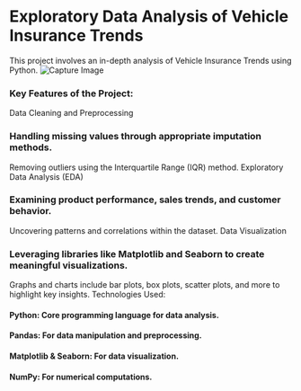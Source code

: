 # Exploratory Data Analysis of Vehicle Insurance Trends
This project involves an in-depth analysis of Vehicle Insurance Trends using Python.
![Capture Image](https://github.com/KalpanaSharma05/BigBasket-E--Comprehensive-Product-Analytics-for-BigBasket/blob/main/Capture2.PNG)
### Key Features of the Project:
Data Cleaning and Preprocessing

### Handling missing values through appropriate imputation methods.
Removing outliers using the Interquartile Range (IQR) method.
Exploratory Data Analysis (EDA)

### Examining product performance, sales trends, and customer behavior.
Uncovering patterns and correlations within the dataset.
Data Visualization

### Leveraging libraries like Matplotlib and Seaborn to create meaningful visualizations.
Graphs and charts include bar plots, box plots, scatter plots, and more to highlight key insights.
Technologies Used:
#### Python: Core programming language for data analysis.
#### Pandas: For data manipulation and preprocessing.
#### Matplotlib & Seaborn: For data visualization.
#### NumPy: For numerical computations.
